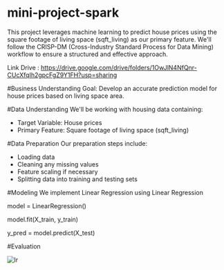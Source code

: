 # mini-project-spark
This project leverages machine learning to predict house prices using the square footage of living space (sqft_living) as our primary feature. We'll follow the CRISP-DM (Cross-Industry Standard Process for Data Mining) workflow to ensure a structured and effective approach.

Link Drive : https://drive.google.com/drive/folders/1OwJlN4NfQnr-CUcXfqIh2gpcFgZ9Y1FH?usp=sharing

#Business Understanding
Goal: Develop an accurate prediction model for house prices based on living space area.

#Data Understanding
We'll be working with housing data containing:

- Target Variable: House prices
- Primary Feature: Square footage of living space (sqft_living)

#Data Preparation
Our preparation steps include:

- Loading data
- Cleaning any missing values
- Feature scaling if necessary
- Splitting data into training and testing sets

#Modeling
We implement Linear Regression using Linear Regression

model = LinearRegression()

model.fit(X_train, y_train)

y_pred = model.predict(X_test)

#Evaluation

![lr](https://github.com/user-attachments/assets/d07e214c-cdb2-4259-a914-97ea5b8909e9)

